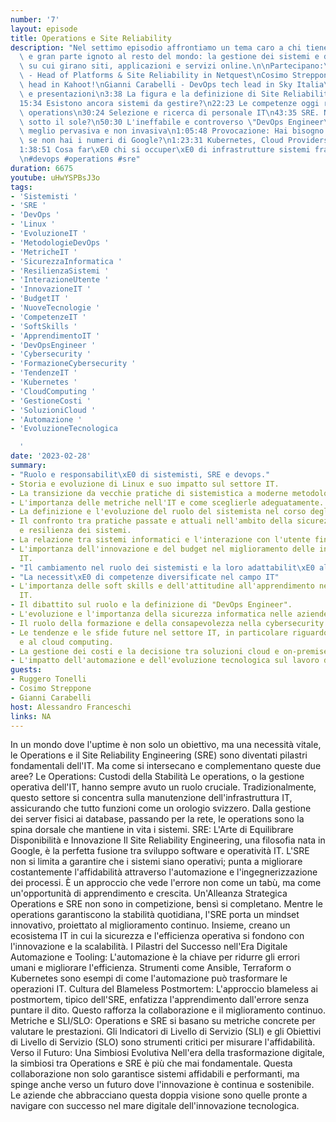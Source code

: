 ```yaml
---
number: '7'
layout: episode
title: Operations e Site Reliability
description: "Nel settimo episodio affrontiamo un tema caro a chi tiene in piedi Internet\
  \ e gran parte ignoto al resto del mondo: la gestione dei sistemi e delle infrastrutture\
  \ su cui girano siti, applicazioni e servizi online.\n\nPartecipano:\nRuggero Tonelli\
  \ - Head of Platforms & Site Reliability in Netquest\nCosimo Streppone - Site Reliability\
  \ head in Kahoot!\nGianni Carabelli - DevOps tech lead in Sky Italia\n\n0:00 Introduzioni\
  \ e presentazioni\n3:38 La figura e la definizione di Site Reliability Engineer\n\
  15:34 Esistono ancora sistemi da gestire?\n22:23 Le competenze oggi richieste lato\
  \ operations\n30:24 Selezione e ricerca di personale IT\n43:35 SRE. Niente di nuovo\
  \ sotto il sole?\n50:30 L'ineffabile e controverso \"DevOps Engineer\"\n54:40 Sicurezza:\
  \ meglio pervasiva e non invasiva\n1:05:48 Provocazione: Hai bisogno di Kubernetes\
  \ se non hai i numeri di Google?\n1:23:31 Kubernetes, Cloud Providers e vendor lock-ins\n\
  1:38:51 Cosa far\xE0 chi si occuper\xE0 di infrastrutture sistemi fra 10 anni?\n\
  \n#devops #operations #sre"
duration: 6675
youtube: uHwYSPBsJ3o
tags:
- 'Sistemisti '
- 'SRE '
- 'DevOps '
- 'Linux '
- 'EvoluzioneIT '
- 'MetodologieDevOps '
- 'MetricheIT '
- 'SicurezzaInformatica '
- 'ResilienzaSistemi '
- 'InterazioneUtente '
- 'InnovazioneIT '
- 'BudgetIT '
- 'NuoveTecnologie '
- 'CompetenzeIT '
- 'SoftSkills '
- 'ApprendimentoIT '
- 'DevOpsEngineer '
- 'Cybersecurity '
- 'FormazioneCybersecurity '
- 'TendenzeIT '
- 'Kubernetes '
- 'CloudComputing '
- 'GestioneCosti '
- 'SoluzioniCloud '
- 'Automazione '
- 'EvoluzioneTecnologica

  '
date: '2023-02-28'
summary:
- "Ruolo e responsabilit\xE0 di sistemisti, SRE e devops."
- Storia e evoluzione di Linux e suo impatto sul settore IT.
- La transizione da vecchie pratiche di sistemistica a moderne metodologie DevOps.
- L'importanza delle metriche nell'IT e come sceglierle adeguatamente.
- La definizione e l'evoluzione del ruolo del sistemista nel corso degli anni.
- Il confronto tra pratiche passate e attuali nell'ambito della sicurezza informatica
  e resilienza dei sistemi.
- La relazione tra sistemi informatici e l'interazione con l'utente finale.
- L'importanza dell'innovazione e del budget nel miglioramento delle infrastrutture
  IT.
- "Il cambiamento nel ruolo dei sistemisti e la loro adattabilit\xE0 alle nuove tecnologie."
- "La necessit\xE0 di competenze diversificate nel campo IT"
- L'importanza delle soft skills e dell'attitudine all'apprendimento nel reclutamento
  IT.
- Il dibattito sul ruolo e la definizione di "DevOps Engineer".
- L'evoluzione e l'importanza della sicurezza informatica nelle aziende.
- Il ruolo della formazione e della consapevolezza nella cybersecurity.
- Le tendenze e le sfide future nel settore IT, in particolare riguardo a Kubernetes
  e al cloud computing.
- La gestione dei costi e la decisione tra soluzioni cloud e on-premise.
- L'impatto dell'automazione e dell'evoluzione tecnologica sul lavoro dei sistemisti.
guests:
- Ruggero Tonelli
- Cosimo Streppone
- Gianni Carabelli
host: Alessandro Franceschi
links: NA
---
```

In un mondo dove l'uptime è non solo un obiettivo, ma una necessità vitale, le Operations e il Site Reliability Engineering (SRE) sono diventati pilastri fondamentali dell'IT. Ma come si intersecano e complementano queste due aree?
Le Operations: Custodi della Stabilità
Le operations, o la gestione operativa dell'IT, hanno sempre avuto un ruolo cruciale. Tradizionalmente, questo settore si concentra sulla manutenzione dell'infrastruttura IT, assicurando che tutto funzioni come un orologio svizzero. Dalla gestione dei server fisici ai database, passando per la rete, le operations sono la spina dorsale che mantiene in vita i sistemi.
SRE: L'Arte di Equilibrare Disponibilità e Innovazione
Il Site Reliability Engineering, una filosofia nata in Google, è la perfetta fusione tra sviluppo software e operatività IT. L'SRE non si limita a garantire che i sistemi siano operativi; punta a migliorare costantemente l'affidabilità attraverso l'automazione e l'ingegnerizzazione dei processi. È un approccio che vede l'errore non come un tabù, ma come un'opportunità di apprendimento e crescita.
Un'Alleanza Strategica
Operations e SRE non sono in competizione, bensì si completano. Mentre le operations garantiscono la stabilità quotidiana, l'SRE porta un mindset innovativo, proiettato al miglioramento continuo. Insieme, creano un ecosistema IT in cui la sicurezza e l'efficienza operativa si fondono con l'innovazione e la scalabilità.
I Pilastri del Successo nell'Era Digitale
Automazione e Tooling: L'automazione è la chiave per ridurre gli errori umani e migliorare l'efficienza. Strumenti come Ansible, Terraform o Kubernetes sono esempi di come l'automazione può trasformare le operazioni IT.
Cultura del Blameless Postmortem: L'approccio blameless ai postmortem, tipico dell'SRE, enfatizza l'apprendimento dall'errore senza puntare il dito. Questo rafforza la collaborazione e il miglioramento continuo.
Metriche e SLI/SLO: Operations e SRE si basano su metriche concrete per valutare le prestazioni. Gli Indicatori di Livello di Servizio (SLI) e gli Obiettivi di Livello di Servizio (SLO) sono strumenti critici per misurare l'affidabilità.
Verso il Futuro: Una Simbiosi Evolutiva
Nell'era della trasformazione digitale, la simbiosi tra Operations e SRE è più che mai fondamentale. Questa collaborazione non solo garantisce sistemi affidabili e performanti, ma spinge anche verso un futuro dove l'innovazione è continua e sostenibile. Le aziende che abbracciano questa doppia visione sono quelle pronte a navigare con successo nel mare digitale dell'innovazione tecnologica.
